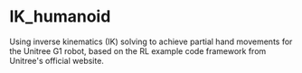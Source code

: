 # IK_humanoid
Using inverse kinematics (IK) solving to achieve partial hand movements for the Unitree G1 robot, based on the RL example code framework from Unitree's official website.
